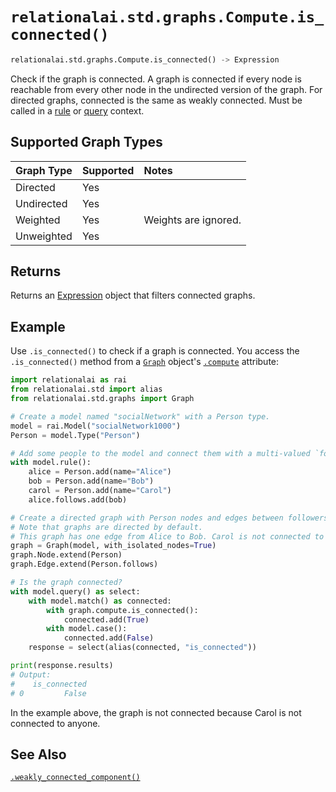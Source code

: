 # `relationalai.std.graphs.Compute.is_connected()`

```python
relationalai.std.graphs.Compute.is_connected() -> Expression
```

Check if the graph is connected.
A graph is connected if every node is reachable from every other node in the undirected version of the graph.
For directed graphs, connected is the same as weakly connected.
Must be called in a [rule](../../../Model/rule.md) or [query](../../../Model/query.md) context.

## Supported Graph Types

| Graph Type | Supported | Notes |
| :--- | :--- | :------ |
| Directed | Yes |   |
| Undirected | Yes |   |
| Weighted | Yes | Weights are ignored. |
| Unweighted | Yes |   |

## Returns

Returns an [Expression](../../../Expression.md) object that filters connected graphs.

## Example

Use `.is_connected()` to check if a graph is connected.
You access the `.is_connected()` method from a [`Graph`](../Graph.md) object's
[`.compute`](../Graph/compute.md) attribute:

```python
import relationalai as rai
from relationalai.std import alias
from relationalai.std.graphs import Graph

# Create a model named "socialNetwork" with a Person type.
model = rai.Model("socialNetwork1000")
Person = model.Type("Person")

# Add some people to the model and connect them with a multi-valued `follows` property.
with model.rule():
    alice = Person.add(name="Alice")
    bob = Person.add(name="Bob")
    carol = Person.add(name="Carol")
    alice.follows.add(bob)

# Create a directed graph with Person nodes and edges between followers.
# Note that graphs are directed by default.
# This graph has one edge from Alice to Bob. Carol is not connected to anyone.
graph = Graph(model, with_isolated_nodes=True)
graph.Node.extend(Person)
graph.Edge.extend(Person.follows)

# Is the graph connected?
with model.query() as select:
    with model.match() as connected:
        with graph.compute.is_connected():
            connected.add(True)
        with model.case():
            connected.add(False)
    response = select(alias(connected, "is_connected"))

print(response.results)
# Output:
#    is_connected
# 0         False
```

In the example above, the graph is not connected because Carol is not connected to anyone.

## See Also

[`.weakly_connected_component()`](weakly_connected_component.md)
